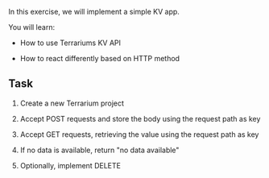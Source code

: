In this exercise, we will implement a simple KV app.

You will learn:

-   How to use Terrariums KV API

-   How to react differently based on HTTP method

Task
----

1.  Create a new Terrarium project

2.  Accept POST requests and store the body using the request path as
    key

3.  Accept GET requests, retrieving the value using the request path as
    key

4.  If no data is available, return "no data available"

5.  Optionally, implement DELETE
